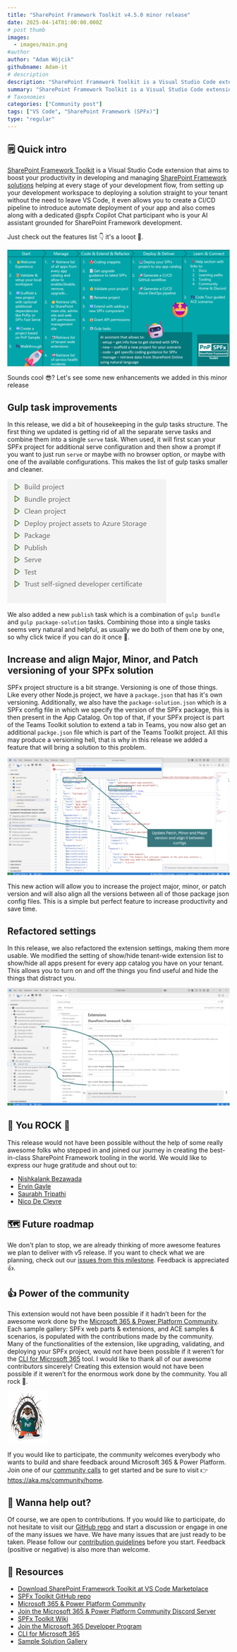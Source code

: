 ```yaml
---
title: "SharePoint Framework Toolkit v4.5.0 minor release"
date: 2025-04-14T01:00:00.000Z
# post thumb
images:
  - images/main.png
#author
author: "Adam Wójcik"
githubname: Adam-it
# description
description: "SharePoint Framework Toolkit is a Visual Studio Code extension that aims to boost your productivity in developing and managing SharePoint Framework solutions helping at every stage of your development flow, from setting up your development workspace to deploying a solution straight to your tenant without the need to leave VS Code. With the SharePoint Framework, you can use modern web technologies and tools in your preferred development environment to build productive experiences and apps that are responsive and mobile-ready allowing you to create solutions to extend SharePoint, Microsoft Teams, Microsoft Viva Connections, Outlook, and Microsoft365.com."
summary: "SharePoint Framework Toolkit is a Visual Studio Code extension that aims to boost your productivity in developing and managing SharePoint Framework solutions, helping at every stage of your development flow, from setting up your development workspace to deploying a solution straight to your tenant without the need to leave VS Code. With the SharePoint Framework, you can use modern web technologies and tools in your preferred development environment to build productive experiences and apps that are responsive and mobile-ready, allowing you to create solutions to extend SharePoint, Microsoft Teams, Microsoft Viva Connections, Outlook, and Microsoft365.com."
# Taxonomies
categories: ["Community post"]
tags: ["VS Code", "SharePoint Framework (SPFx)"]
type: "regular"
---
```


## 🗒️ Quick intro

[SharePoint Framework Toolkit](https://marketplace.visualstudio.com/items?itemName=m365pnp.viva-connections-toolkit) is a Visual Studio Code extension that aims to boost your productivity in developing and managing [SharePoint Framework solutions](https://learn.microsoft.com/sharepoint/dev/spfx/sharepoint-framework-overview?WT.mc_id=m365-15744-cxa) helping at every stage of your development flow, from setting up your development workspace to deploying a solution straight to your tenant without the need to leave VS Code, it even allows you to create a CI/CD pipeline to introduce automate deployment of your app and also comes along with a dedicated @spfx Copilot Chat participant who is your AI assistant grounded for SharePoint Framework development.

Just check out the features list 👇 it's a looot 🤯.

![features](images/features.png)

Sounds cool 😎? Let's see some new enhancements we added in this minor release

## Gulp task improvements

In this release, we did a bit of housekeeping in the gulp tasks structure. The first thing we updated is getting rid of all the separate serve tasks and combine them into a single `serve` task. When used, it will first scan your SPFx project for additional serve configuration and then show a prompt if you want to just run `serve` or maybe with no browser option, or maybe with one of the available configurations. This makes the list of gulp tasks smaller and cleaner. 

![tasks](images/tasks.png)

We also added a new `publish` task which is a combination of `gulp bundle` and `gulp package-solution` tasks. Combining those into a single tasks seems very natural and helpful, as usually we do both of them one by one, so why click twice if you can do it once 🙂.

## Increase and align Major, Minor, and Patch versioning of your SPFx solution

SPFx project structure is a bit strange. Versioning is one of those things. Like every other Node.js project, we have a `package.json` that has it's own versioning. Additionally, we also have the `package-solution.json` which is a SPFx config file in which we specify the version of the SPFx package, this is then present in the App Catalog. On top of that, if your SPFx project is part of the Teams Toolkit solution to extend a tab in Teams, you now also get an additional `packge.json` file which is part of the Teams Toolkit project. All this may produce a versioning hell, that is why in this release we added a feature that will bring a solution to this problem. 

![increase versioning](images/increase-versioning.png)

This new action will allow you to increase the project major, minor, or patch version and will also align all the versions between all of those package json config files. This is a simple but perfect feature to increase productivity and save time.

## Refactored settings

In this release, we also refactored the extension settings, making them more usable. We modified the setting of show/hide tenant-wide extension list to show/hide all apps present for every app catalog you have on your tenant. This allows you to turn on and off the things you find useful and hide the things that distract you.

![settings](images/settings.png)

## 👏 You ROCK 🤩

This release would not have been possible without the help of some really awesome folks who stepped in and joined our journey in creating the best-in-class SharePoint Framework tooling in the world. We would like to express our huge gratitude and shout out to:

- [Nishkalank Bezawada](https://github.com/NishkalankBezawada)
- [Ervin Gayle](https://github.com/ervingayle)
- [Saurabh Tripathi](https://github.com/Saurabh7019)
- [Nico De Cleyre](https://github.com/nicodecleyre)

## 🗺️ Future roadmap

We don't plan to stop, we are already thinking of more awesome features we plan to deliver with v5 release. If you want to check what we are planning, check out our [issues from this milestone](https://github.com/pnp/vscode-viva/milestone/6). Feedback is appreciated 👍.

## 👍 Power of the community

This extension would not have been possible if it hadn’t been for the awesome work done by the [Microsoft 365 & Power Platform Community](https://pnp.github.io/). Each sample gallery: SPFx web parts & extensions, and ACE samples & scenarios, is populated with the contributions made by the community. Many of the functionalities of the extension, like upgrading, validating, and deploying your SPFx project, would not have been possible if it weren’t for the [CLI for Microsoft 365](https://pnp.github.io/cli-microsoft365/) tool. I would like to thank all of our awesome contributors sincerely! Creating this extension would not have been possible if it weren’t for the enormous work done by the community. You all rock 🤩.

![PnP community](images/parker-pnp.png)

If you would like to participate, the community welcomes everybody who wants to build and share feedback around Microsoft 365 & Power Platform. Join one of our [community calls](https://pnp.github.io/#community) to get started and be sure to visit 👉 https://aka.ms/community/home.

## 🙋 Wanna help out?

Of course, we are open to contributions. If you would like to participate, do not hesitate to visit our [GitHub repo](https://github.com/pnp/vscode-viva) and start a discussion or engage in one of the many issues we have. We have many issues that are just ready to be taken. Please follow our [contribution guidelines](https://github.com/pnp/vscode-viva/blob/main/contributing.md) before you start.
Feedback (positive or negative) is also more than welcome.

## 🔗 Resources

- [Download SharePoint Framework Toolkit at VS Code Marketplace](https://marketplace.visualstudio.com/items?itemName=m365pnp.viva-connections-toolkit)
- [SPFx Toolkit GitHub repo](https://github.com/pnp/vscode-viva)
- [Microsoft 365 & Power Platform Community](https://pnp.github.io/#home)
- [Join the Microsoft 365 & Power Platform Community Discord Server](https://discord.gg/YtYrav2VGW)
- [SPFx Toolkit Wiki]( https://github.com/pnp/vscode-viva/wiki)
- [Join the Microsoft 365 Developer Program]( https://developer.microsoft.com/en-us/microsoft-365/dev-program)
- [CLI for Microsoft 365](https://pnp.github.io/cli-microsoft365/)
- [Sample Solution Gallery]( https://adoption.microsoft.com/en-us/sample-solution-gallery/)
